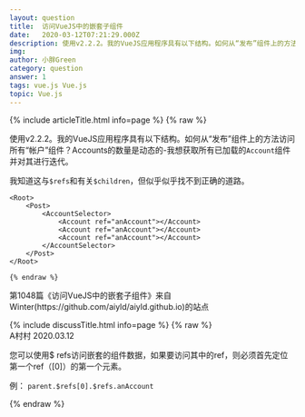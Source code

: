 ```yaml
---
layout: question
title:  访问VueJS中的嵌套子组件
date:   2020-03-12T07:21:29.000Z
description: 使用v2.2.2。我的VueJS应用程序具有以下结构。如何从“发布”组件上的方法访问所有“帐户”组件？Accounts的数量是动态的-我想获取所有已加载的...
img: 
author: 小胖Green
category: question
answer: 1
tags: vue.js Vue.js
topic: Vue.js
---
```

<div class="article-root">
  <div class="article">
    {% include articleTitle.html info=page %}
    {% raw %}
    <div class="article-content"><p><font style="vertical-align: inherit;"><font style="vertical-align: inherit;">使用v2.2.2。</font><font style="vertical-align: inherit;">我的VueJS应用程序具有以下结构。</font><font style="vertical-align: inherit;">如何从“发布”组件上的方法访问所有“帐户”组件？</font><font style="vertical-align: inherit;">Accounts的数量是动态的-我想获取所有已加载的</font></font><code>Account</code><font style="vertical-align: inherit;"><font style="vertical-align: inherit;">组件并对其进行迭代。</font></font></p>

<p><font style="vertical-align: inherit;"><font style="vertical-align: inherit;">我知道这与</font></font><code>$refs</code><font style="vertical-align: inherit;"><font style="vertical-align: inherit;">和有关</font></font><code>$children</code><font style="vertical-align: inherit;"><font style="vertical-align: inherit;">，但似乎似乎找不到正确的道路。</font></font></p>

<pre><code>&lt;Root&gt;<font></font>
    &lt;Post&gt;<font></font>
        &lt;AccountSelector&gt;<font></font>
            &lt;Account ref="anAccount"&gt;&lt;/Account&gt;<font></font>
            &lt;Account ref="anAccount"&gt;&lt;/Account&gt;<font></font>
            &lt;Account ref="anAccount"&gt;&lt;/Account&gt;<font></font>
        &lt;/AccountSelector&gt;<font></font>
    &lt;/Post&gt;<font></font>
&lt;/Root&gt;<font></font>
</code></pre></div>
    {% endraw %}
  </div>
  <p class="winter_mark">第1048篇《访问VueJS中的嵌套子组件》来自Winter(https://github.com/aiyld/aiyld.github.io)的站点</p>
  <div class="discuss-wrapper">
    {% include discussTitle.html info=page %}
    {% raw %}
    <div class="discuss-list">
    <div class="discuss-item">
        <div class="discuss-parent">
          <div class="discuss-meta">
            <span class="discuss-user">A村村</span>
            <span class="discuss-time">2020.03.12</span>
          </div>
          <div class="discuss-comment"><p><font style="vertical-align: inherit;"><font style="vertical-align: inherit;">您可以使用$ refs访问嵌套的组件数据，如果要访问其中的ref，则必须首先定位第一个ref（[0]）的第一个元素。</font></font></p>

<p><font style="vertical-align: inherit;"><font style="vertical-align: inherit;">例： </font></font><code>parent.$refs[0].$refs.anAccount</code></p></div>
        </div></div>
    </div>
    {% endraw %}
  </div>
<div>
